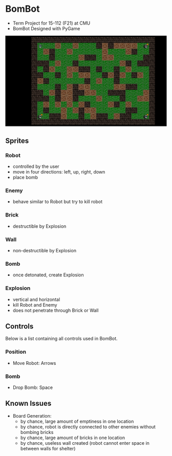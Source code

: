 # BomBot

- Term Project for 15-112 (F21) at CMU
- BomBot Designed with PyGame

![Preview](./asset/image/preview.png)

## Sprites

### Robot

- controlled by the user
- move in four directions: left, up, right, down
- place bomb

### Enemy

- behave similar to Robot but try to kill robot

### Brick

- destructible by Explosion

### Wall

- non-destructible by Explosion

### Bomb

- once detonated, create Explosion

### Explosion

- vertical and horizontal
- kill Robot and Enemy
- does not penetrate through Brick or Wall

## Controls

Below is a list containing all controls used in BomBot.

### Position

- Move Robot: Arrows

### Bomb

- Drop Bomb: Space

## Known Issues

- Board Generation:
  - by chance, large amount of emptiness in one location
  - by chance, robot is directly connected to other enemies without bombing bricks
  - by chance, large amount of bricks in one location
  - by chance, useless wall created (robot cannot enter space in between walls for shelter)



